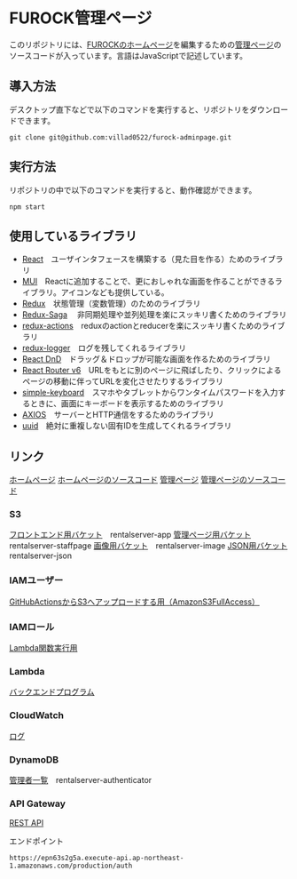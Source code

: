 # FUROCK管理ページ
このリポジトリには、[FUROCKのホームページ](https://fu-rock.com/)を編集するための[管理ページ](https://rentalserver-staffpage.s3.ap-northeast-1.amazonaws.com/index.html)のソースコードが入っています。言語はJavaScriptで記述しています。

## 導入方法
デスクトップ直下などで以下のコマンドを実行すると、リポジトリをダウンロードできます。

    git clone git@github.com:villad0522/furock-adminpage.git

## 実行方法
リポジトリの中で以下のコマンドを実行すると、動作確認ができます。

    npm start

## 使用しているライブラリ
 - [React](https://ja.reactjs.org/)　ユーザインタフェースを構築する（見た目を作る）ためのライブラリ
 - [MUI](https://mui.com/)　Reactに追加することで、更におしゃれな画面を作ることができるライブラリ。アイコンなども提供している。
 - [Redux](immutability-helper)　状態管理（変数管理）のためのライブラリ
 - [Redux-Saga](https://redux-saga.js.org/)　 非同期処理や並列処理を楽にスッキリ書くためのライブラリ
 - [redux-actions](https://redux-actions.js.org/)　reduxのactionとreducerを楽にスッキリ書くためのライブラリ
 - [redux-logger](https://npm.io/package/redux-logger)　ログを残してくれるライブラリ
 - [React DnD](https://react-dnd.github.io/react-dnd/about)　ドラッグ＆ドロップが可能な画面を作るためのライブラリ
 - [React Router v6](https://reactrouter.com/en/main)　URLをもとに別のページに飛ばしたり、クリックによるページの移動に伴ってURLを変化させたりするライブラリ
 - [simple-keyboard](https://virtual-keyboard.js.org/)　スマホやタブレットからワンタイムパスワードを入力するときに、画面にキーボードを表示するためのライブラリ
 - [AXIOS](https://axios-http.com/)　サーバーとHTTP通信をするためのライブラリ
 - [uuid](https://npm.io/package/uuid)　絶対に重複しない固有IDを生成してくれるライブラリ

## リンク
[ホームページ](https://fu-rock.com/)
[ホームページのソースコード](https://github.com/villad0522/furock-homepage)
[管理ページ](https://rentalserver-staffpage.s3.ap-northeast-1.amazonaws.com/index.html)
[管理ページのソースコード](https://github.com/villad0522/furock-adminpage)

### S3
[フロントエンド用バケット](https://s3.console.aws.amazon.com/s3/buckets/rentalserver-app?region=ap-northeast-1&tab=objects)　rentalserver-app
[管理ページ用バケット](https://s3.console.aws.amazon.com/s3/buckets/rentalserver-staffpage?region=ap-northeast-1&tab=objects)　rentalserver-staffpage
[画像用バケット](https://s3.console.aws.amazon.com/s3/buckets/rentalserver-image?region=ap-northeast-1&tab=objects)　rentalserver-image
[JSON用バケット](https://s3.console.aws.amazon.com/s3/buckets/rentalserver-json?region=ap-northeast-1&tab=objects)　rentalserver-json

### IAMユーザー
[GitHubActionsからS3へアップロードする用（AmazonS3FullAccess）](https://console.aws.amazon.com/iam/home#/users/GitHubActions)

### IAMロール
[Lambda関数実行用](https://us-east-1.console.aws.amazon.com/iamv2/home#/roles/details/rentalserver-role-rr0tsn92?section=permissions)

### Lambda
[バックエンドプログラム](https://ap-northeast-1.console.aws.amazon.com/lambda/home?region=ap-northeast-1#/functions/rentalserver?fullscreen=true&newFunction=true&tab=code)

### CloudWatch
[ログ](https://ap-northeast-1.console.aws.amazon.com/cloudwatch/home?region=ap-northeast-1#logsV2:log-groups/log-group/$252Faws$252Flambda$252Frentalserver)

### DynamoDB
[管理者一覧](https://ap-northeast-1.console.aws.amazon.com/dynamodbv2/home?region=ap-northeast-1#item-explorer?initialTagKey=&table=rentalserver-authenticator)　rentalserver-authenticator

### API Gateway
[REST API](https://ap-northeast-1.console.aws.amazon.com/apigateway/home?region=ap-northeast-1#/apis/epn63s2g5a/resources/c9nckyuhre)

エンドポイント

    https://epn63s2g5a.execute-api.ap-northeast-1.amazonaws.com/production/auth

